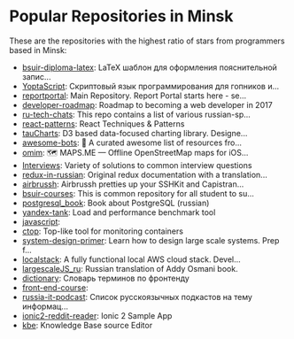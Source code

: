 # Popular Repositories in Minsk

These are the repositories with the highest ratio of stars from programmers based in Minsk:

- [bsuir-diploma-latex](https://github.com/mstyura/bsuir-diploma-latex): LaTeX шаблон для оформления пояснительной запис...
- [YoptaScript](https://github.com/samgozman/YoptaScript): Скриптовый язык программирования для гопников и...
- [reportportal](https://github.com/reportportal/reportportal): Main Repository. Report Portal starts here - se...
- [developer-roadmap](https://github.com/kamranahmedse/developer-roadmap): Roadmap to becoming a web developer in 2017
- [ru-tech-chats](https://github.com/mr-mig/ru-tech-chats): This repo contains a list of various russian-sp...
- [react-patterns](https://github.com/vasanthk/react-patterns): React Techniques & Patterns 
- [tauCharts](https://github.com/TargetProcess/tauCharts): D3 based data-focused charting library. Designe...
- [awesome-bots](https://github.com/BotCube/awesome-bots): :robot: A curated awesome list of resources fro...
- [omim](https://github.com/mapsme/omim): 🗺️ MAPS.ME — Offline OpenStreetMap maps for iOS...
- [Interviews](https://github.com/kdn251/Interviews): Variety of solutions to common interview questions
- [redux-in-russian](https://github.com/rajdee/redux-in-russian): Original redux documentation with a translation...
- [airbrussh](https://github.com/mattbrictson/airbrussh): Airbrussh pretties up your SSHKit and Capistran...
- [bsuir-courses](https://github.com/rubyroidlabs/bsuir-courses): This is common repository for all student to su...
- [postgresql_book](https://github.com/le0pard/postgresql_book): Book about PostgreSQL (russian)
- [yandex-tank](https://github.com/yandex/yandex-tank): Load and performance benchmark tool
- [javascript](https://github.com/uprock/javascript): 
- [ctop](https://github.com/bcicen/ctop): Top-like tool for monitoring containers
- [system-design-primer](https://github.com/donnemartin/system-design-primer): Learn how to design large scale systems. Prep f...
- [localstack](https://github.com/atlassian/localstack): A fully functional local AWS cloud stack. Devel...
- [largescaleJS_ru](https://github.com/A/largescaleJS_ru): Russian translation of Addy Osmani book.
- [dictionary](https://github.com/web-standards-ru/dictionary): Словарь терминов по фронтенду
- [front-end-course](https://github.com/rolling-scopes/front-end-course): 
- [russia-it-podcast](https://github.com/AveVlad/russia-it-podcast): Список русскоязычных подкастов на тему информац...
- [ionic2-reddit-reader](https://github.com/smartapant/ionic2-reddit-reader): Ionic 2 Sample App
- [kbe](https://github.com/ostis-dev/kbe): Knowledge Base source Editor
